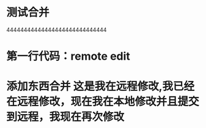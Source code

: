 # 测试合并
  44444444444444444444444444444
#  第一行代码：remote edit

# 添加东西合并  这是我在远程修改,我已经在远程修改，现在我在本地修改并且提交到远程，我现在再次修改

